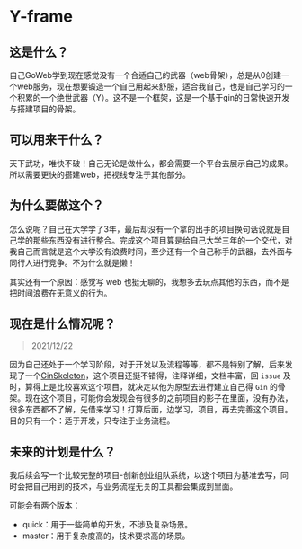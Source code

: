 # Y-frame
## 这是什么？
自己GoWeb学到现在感觉没有一个合适自己的武器（web骨架），总是从0创建一个web服务，现在想要锻造一个自己用起来舒服，适合我自己，也是自己学习的一个积累的一个绝世武器（Y）。这不是一个框架，这是一个基于gin的日常快速开发与搭建项目的骨架。
## 可以用来干什么？
天下武功，唯快不破！自己无论是做什么，都会需要一个平台去展示自己的成果。所以需要更快的搭建web，把视线专注于其他部分。
## 为什么要做这个？
怎么说呢？自己在大学学了3年，最后却没有一个拿的出手的项目换句话说就是自己学的那些东西没有进行整合。完成这个项目算是给自己大学三年的一个交代，对我自己而言就是这个大学没有浪费时间，至少还有一个自己称手的武器，去外面与同行人进行竞争。不为什么就是懒！

其实还有一个原因：感觉写 web 也挺无聊的，我想多去玩点其他的东西，而不是把时间浪费在无意义的行为。

## 现在是什么情况呢？

> 2021/12/22

因为自己还处于一个学习阶段，对于开发以及流程等等，都不是特别了解，后来发现了一个[GinSkeleton](https://gitee.com/daitougege/GinSkeleton)，这个项目还挺不错得，注释详细，文档丰富，回 `issue` 及时，算得上是比较喜欢这个项目，就决定以他为原型去进行建立自己得 `Gin` 的骨架。现在这个项目，可能你会发现会有很多的之前项目的影子在里面，没有办法，很多东西都不了解，先借来学习！打算后面，边学习，项目，再去完善这个项目。目的只有一个：适于开发，只专注于业务流程。

## 未来的计划是什么？

我后续会写一个比较完整的项目-创新创业组队系统，以这个项目为基准去写，同时会把自己用到的技术，与业务流程无关的工具都会集成到里面。

可能会有两个版本：

* quick：用于一些简单的开发，不涉及复杂场景。
* master：用于复杂度高的，技术要求高的场景。
